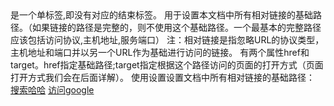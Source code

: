 
<base> 是一个单标签,即没有对应的结束标签。
<base> 用于设置本文档中所有相对链接的基础路径。（如果链接的路径是完整的，则不使用这个基础路径。一个最基本的完整路径应该包括访问协议,主机地址,服务端口）
    注：相对链接是指忽略URL的协议类型，主机地址和端口并以另一个URL作为基础进行访问的链接。
<base> 有两个属性href和target。href指定基础路径;target指定根据这个路径访问的页面的打开方式（页面打开方式我们会在后面详解）。
使用<base>设置设置文档中所有相对链接的基础路径：

<!DOCTYPE html>
<html>
    <head lang="en">
        <meta charset="UTF-8">
        <title>这是标题</title>
        <base href="http://www.baidu.com">
    </head>
    <body>
        <a href="/s?wd=哈哈哈&bs=哈哈">搜索哈哈</a> <!--这个链接会打开百度搜索‘哈哈’关键字的页面-->
        <a href="https://www.google.com">访问google</a>  <!--这个链接会打开google的首页-->
    </body>
</html>


